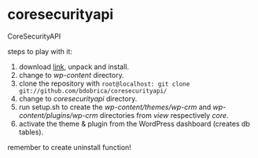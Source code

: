 coresecurityapi
===============

CoreSecurityAPI

steps to play with it:
1. download [link](http://wordpress.org/latest.zip), unpack and install.
2. change to *wp-content* directory.
3. clone the repository with 
`root@localhost: git clone git://github.com/bdobrica/coresecurityapi/`
4. change to *coresecurityapi* directory. 
5. run setup.sh to create the *wp-content/themes/wp-crm* and *wp-content/plugins/wp-crm* directories from *view* respectively *core*.
6. activate the theme & plugin from the WordPress dashboard (creates db tables).

remember to create uninstall function!
